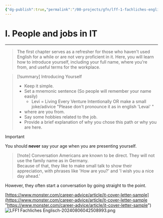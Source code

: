 ```yaml
---
{"dg-publish":true,"permalink":"/00-projects/gfn/lff-1-fachliches-englisch/","tags":["LFF1"],"noteIcon":"","updated":"2024-08-07T00:04:36.771+02:00"}
---
```


# I. People and jobs in IT
___
>The first chapter serves as a refresher for those who haven't used English for a while or are not very proficient in it. Here, you will learn how to introduce yourself, including your full name, where you're from, and useful terms for the workplace.

>[!summary] Introducing Yourself
>- Keep it simple.
>- Set a mnemonic sentence (So people will remember your name easily)
>	- Levi = Living Every Venture Intentionally OR make a small joke/adivice "Please don't pronounce it as in english 'Levai' "
>- where are you from.
>- Say some hobbies  related to the job.
>- Provide a brief explanation of why you chose this path or why you are here.

>[!important] 
>You should **never** say your age when you are presenting yourself.


>[!note] Conversation
>Americans are known to be direct. They will not use the family name as in Germany.  
>Because of that, they like to make small talk to show their appreciation, with phrases like 'How are you?' and 'I wish you a nice day ahead.'
>
However, they often start a conversation by going straight to the point.



[https://www.monster.com/career-advice/article/it-cover-letter-sample](https://www.monster.com/career-advice/article/it-cover-letter-sample "https://www.monster.com/career-advice/article/it-cover-letter-sample")
![LFF1 Fachliches Englisch-20240806042508993.png](/img/user/02%20-%20RESOURCES/Files/LFF1%20Fachliches%20Englisch-20240806042508993.png)